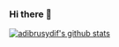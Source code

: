 ### Hi there 👋
[![adibrusydif's github stats](https://github-readme-stats.vercel.app/api?username=adibrusydif)](https://github.com/anuraghazra/github-readme-stats)

<!--
**adibrusydif/adibrusydif** is a ✨ _special_ ✨ repository because its `README.md` (this file) appears on your GitHub profile.


Here are some ideas to get you started:

- 🔭 I’m currently working on ...
- 🌱 I’m currently learning ...
- 👯 I’m looking to collaborate on ...
- 🤔 I’m looking for help with ...
- 💬 Ask me about ...
- 📫 How to reach me: ...
- 😄 Pronouns: ...
- ⚡ Fun fact: ...
-->
